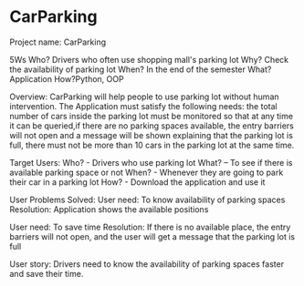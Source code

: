 # CarParking
Project name: CarParking

5Ws
Who? Drivers who often use shopping mall's parking lot
Why? Check the availability of parking lot
When? In the end of the semester
What? Application
How?Python, OOP

Overview:
CarParking will help people to use parking lot without human intervention. The Application must satisfy the following needs: the total number of cars inside the parking lot must be monitored so that at any time it can be queried,if there are no parking spaces available, the entry barriers will not open and a message will be shown explaining that the parking lot is full, there must not be more than 10 cars in the parking lot at the same time.

Target Users:
Who? - Drivers who use parking lot
What? – To see if there is available parking space or not
When? - Whenever they are going to park their car in a parking lot
How? - Download the application and use it

User Problems Solved:
User need: To know availability of parking spaces
Resolution: Application shows the available positions 

User need: To save time
Resolution: If there is no available place, the entry barriers will not open, and the user will get a message that the parking lot is full 

User story: 
Drivers need to know the availability of parking spaces faster and save their time. 
